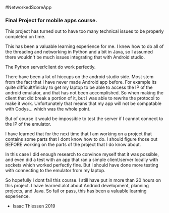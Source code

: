 #NetworkedScoreApp

### Final Project for mobile apps course.

This project has turned out to have too many technical issues to be properly completed on time.

This has been a valuable learning experience for me. I knew how to do all of the threading and
networking in Python and a bit in Java, so I assumed there wouldn't be much issues integrating that
with Android studio.

The Python server/client do work perfectly.

There have been a lot of hiccups on the android studio side. Most stem from the fact that I have
never made Android app before. For example its quite difficult/finicky to get my laptop to be able
to access the IP of the android emulator, and that has not been accomplished. So when making the
client that did break a portion of it, but I was able to rewrite the protocol to make it work.
Unfortunately that means that my app will not be compatable with  Codys... which was the whole point.

But of course it would be impossible to test the server if I cannot connect to the IP of the emulator.

I have learned that for the next time that I am working on a project that contains some parts that
I dont know how to do. I should figure those out BEFORE working on the parts of the project that I
do know about.

In this case I did enough research to convince myself that it was possible, and even did a test with
an app that ran a simple client/server locally with sockets which worked perfectly fine. But I should
have done more testing with connecting to the emulator from my laptop.

So hopefully I dont fail this course. I still have put in more than 20 hours on this project.
I have learned alot about Android development, planning projects, and Java. So fail or pass, this
has been a valuable learning experience.

- Isaac Thiessen 2019

